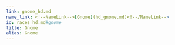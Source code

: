 ```yaml
---
link: gnome_hd.md
name_link: <!--NameLink-->[Gnome](hd_gnome.md)<!--/NameLink-->
id: races_hd.md#gnome
title: Gnome
alias: Gnome
---
```


